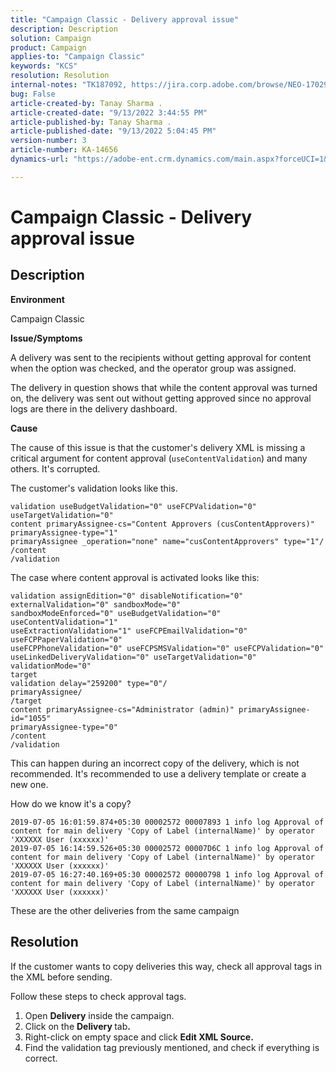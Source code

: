 ```yaml
---
title: "Campaign Classic - Delivery approval issue"
description: Description
solution: Campaign
product: Campaign
applies-to: "Campaign Classic"
keywords: "KCS"
resolution: Resolution
internal-notes: "TK187092, https://jira.corp.adobe.com/browse/NEO-17029"
bug: False
article-created-by: Tanay Sharma .
article-created-date: "9/13/2022 3:44:55 PM"
article-published-by: Tanay Sharma .
article-published-date: "9/13/2022 5:04:45 PM"
version-number: 3
article-number: KA-14656
dynamics-url: "https://adobe-ent.crm.dynamics.com/main.aspx?forceUCI=1&pagetype=entityrecord&etn=knowledgearticle&id=abbbd300-7b33-ed11-9db1-002248086735"

---
```

# Campaign Classic - Delivery approval issue

## Description


<b>Environment</b>

Campaign Classic



<b>Issue/Symptoms</b>

A delivery was sent to the recipients without getting approval for content when the option was checked, and the operator group was assigned.

The delivery in question shows that while the content approval was turned on, the delivery was sent out without getting approved since no approval logs are there in the delivery dashboard.



<b>Cause</b>

The cause of this issue is that the customer's delivery XML is missing a critical argument for content approval (`useContentValidation`) and many others. It's corrupted.

The customer's validation looks like this.




```
validation useBudgetValidation="0" useFCPValidation="0" useTargetValidation="0"
content primaryAssignee-cs="Content Approvers (cusContentApprovers)" primaryAssignee-type="1"
primaryAssignee _operation="none" name="cusContentApprovers" type="1"/
/content
/validation
```




The case where content approval is activated looks like this:




```
validation assignEdition="0" disableNotification="0" externalValidation="0" sandboxMode="0"
sandboxModeEnforced="0" useBudgetValidation="0" useContentValidation="1"
useExtractionValidation="1" useFCPEmailValidation="0" useFCPPaperValidation="0"
useFCPPhoneValidation="0" useFCPSMSValidation="0" useFCPValidation="0"
useLinkedDeliveryValidation="0" useTargetValidation="0" validationMode="0"
target
validation delay="259200" type="0"/
primaryAssignee/
/target
content primaryAssignee-cs="Administrator (admin)" primaryAssignee-id="1055"
primaryAssignee-type="0"
/content
/validation
```




This can happen during an incorrect copy of the delivery, which is not recommended. It's recommended to use a delivery template or create a new one.

How do we know it's a copy?




```
2019-07-05 16:01:59.874+05:30 00002572 00007893 1 info log Approval of content for main delivery 'Copy of Label (internalName)' by operator 'XXXXXX User (xxxxxx)'
2019-07-05 16:14:59.526+05:30 00002572 00007D6C 1 info log Approval of content for main delivery 'Copy of Label (internalName)' by operator 'XXXXXX User (xxxxxx)'
2019-07-05 16:27:40.169+05:30 00002572 00000798 1 info log Approval of content for main delivery 'Copy of Label (internalName)' by operator 'XXXXXX User (xxxxxx)'
```




These are the other deliveries from the same campaign


## Resolution


If the customer wants to copy deliveries this way, check all approval tags in the XML before sending.

Follow these steps to check approval tags.

1. Open <b>Delivery</b> inside the campaign.
2. Click on the <b>Delivery </b>tab<b>.</b>
3. Right-click on empty space and click <b>Edit XML Source.</b>
4. Find the validation tag previously mentioned, and check if everything is correct.




